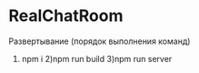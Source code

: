 # RealChatRoom

Развертывание (порядок выполнения команд)
1) npm i
2)npm run build
3)npm run server
